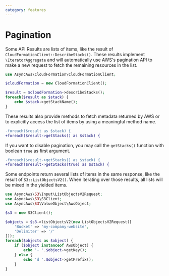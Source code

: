 ```yaml
---
category: features
---
```


# Pagination

Some API Results are lists of items, like the result of `CloudFormationClient::DescribeStacks()`.
These results implement `\IteratorAggregate` and will automatically use AWS's pagination
API to make a new request to fetch the remaining resources in the list.

```php
use AsyncAws\CloudFormation\CloudFormationClient;

$cloudFormation = new CloudFormationClient();

$result = $cloudFormation->describeStacks();
foreach($result as $stack) {
    echo $stack->getStackName();
}
```

These results also provide methods to fetch metadata returned by AWS or
to explicitly access the list of items by using a meaningful method name.

```diff
-foreach($result as $stack) {
+foreach($result->getStacks() as $stack) {
```

If you want to disable pagination, you may call the `getStacks()` function with
boolean `true` as first argument.

```diff
-foreach($result->getStacks() as $stack) {
+foreach($result->getStacks(true) as $stack) {
```

Some endpoints return several lists of items in the same response, like the
result of `S3::ListObjectsV2()`.
When iterating over those results, all lists will be mixed in the yielded items.

```php
use AsyncAws\S3\Input\ListObjectsV2Request;
use AsyncAws\S3\S3Client;
use AsyncAws\S3\ValueObject\AwsObject;

$s3 = new S3Client();

$objects = $s3->listObjectsV2(new ListObjectsV2Request([
    'Bucket' => 'my-company-website',
    'Delimiter' => '/'
]));
foreach($objects as $object) {
    if ($object instanceof AwsObject) {
        echo '- '.$object->getKey();
    } else {
        echo 'd '.$object->getPrefix();
    }
}
```
